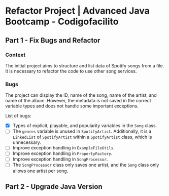 # Refactor Project | Advanced Java Bootcamp - Codigofacilito

## Part 1 - Fix Bugs and Refactor

### Context
The initial project aims to structure and list data of Spotify songs from a file. It is necessary to refactor the code to use other song services.

### Bugs

The project can display the ID, name of the song, name of the artist, and name of the album. However, the metadata is not saved in the correct variable types and does not handle some important exceptions.

List of bugs:
- [X] Types of explicit, playable, and popularity variables in the `Song` class.
- [ ] The `genres` variable is unused in `SpotifyArtist`. Additionally, it is a `LinkedList` of `SpotifyArtist` within a `SpotifyArtist` class, which is unnecessary.
- [ ] Improve exception handling in `ExampleFileUtils`.
- [ ] Improve exception handling in `PropertyFactory`.
- [ ] Improve exception handling in `SongProcessor`.
- [ ] The `SongProcessor` class only saves one artist, and the `Song` class only allows one artist per song.

## Part 2 - Upgrade Java Version